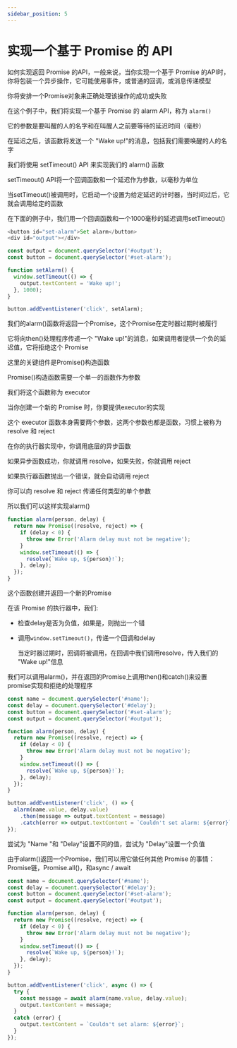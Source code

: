 ```yaml
---
sidebar_position: 5
---
```


# 实现一个基于 Promise 的 API

如何实现返回 Promise 的API，一般来说，当你实现一个基于 Promise 的API时，你将包装一个异步操作，它可能使用事件，或普通的回调，或消息传递模型

你将安排一个Promise对象来正确处理该操作的成功或失败

在这个例子中，我们将实现一个基于 Promise 的 alarm API，称为 `alarm()`

它的参数是要叫醒的人的名字和在叫醒人之前要等待的延迟时间（毫秒）

在延迟之后，该函数将发送一个 "Wake up!"的消息，包括我们需要唤醒的人的名字

我们将使用 setTimeout() API 来实现我们的 alarm() 函数

setTimeout() API将一个回调函数和一个延迟作为参数，以毫秒为单位

当setTimeout()被调用时，它启动一个设置为给定延迟的计时器，当时间过后，它就会调用给定的函数

在下面的例子中，我们用一个回调函数和一个1000毫秒的延迟调用setTimeout()

```javascript
<button id="set-alarm">Set alarm</button>
<div id="output"></div>
```

```javascript
const output = document.querySelector('#output');
const button = document.querySelector('#set-alarm');

function setAlarm() {
  window.setTimeout(() => {
    output.textContent = 'Wake up!';
  }, 1000);
}

button.addEventListener('click', setAlarm);
```

我们的alarm()函数将返回一个Promise，这个Promise在定时器过期时被履行

它将向then()处理程序传递一个 "Wake up!"的消息，如果调用者提供一个负的延迟值，它将拒绝这个 Promise

这里的关键组件是Promise()构造函数

Promise()构造函数需要一个单一的函数作为参数

我们将这个函数称为 executor

当你创建一个新的 Promise 时，你要提供executor的实现

这个 executor 函数本身需要两个参数，这两个参数也都是函数，习惯上被称为 resolve 和 reject

在你的执行器实现中，你调用底层的异步函数

如果异步函数成功，你就调用 resolve，如果失败，你就调用 reject

如果执行器函数抛出一个错误，就会自动调用 reject

你可以向 resolve 和 reject 传递任何类型的单个参数

所以我们可以这样实现alarm()

```javascript
function alarm(person, delay) {
  return new Promise((resolve, reject) => {
    if (delay < 0) {
      throw new Error('Alarm delay must not be negative');
    }
    window.setTimeout(() => {
      resolve(`Wake up, ${person}!`);
    }, delay);
  });
}
```

这个函数创建并返回一个新的Promise

在该 Promise 的执行器中，我们:

- 检查delay是否为负值，如果是，则抛出一个错

- 调用`window.setTimeout()`，传递一个回调和delay

  当定时器过期时，回调将被调用，在回调中我们调用resolve，传入我们的 "Wake up!"信息

我们可以调用alarm()，并在返回的Promise上调用then()和catch()来设置promise实现和拒绝的处理程序

```javascript
const name = document.querySelector('#name');
const delay = document.querySelector('#delay');
const button = document.querySelector('#set-alarm');
const output = document.querySelector('#output');

function alarm(person, delay) {
  return new Promise((resolve, reject) => {
    if (delay < 0) {
      throw new Error('Alarm delay must not be negative');
    }
    window.setTimeout(() => {
      resolve(`Wake up, ${person}!`);
    }, delay);
  });
}

button.addEventListener('click', () => {
  alarm(name.value, delay.value)
    .then(message => output.textContent = message)
    .catch(error => output.textContent = `Couldn't set alarm: ${error}`);
});
```

尝试为 "Name "和 "Delay"设置不同的值，尝试为 "Delay"设置一个负值

由于alarm()返回一个Promise，我们可以用它做任何其他 Promise 的事情：Promise链，Promise.all()，和async / await

```javascript
const name = document.querySelector('#name');
const delay = document.querySelector('#delay');
const button = document.querySelector('#set-alarm');
const output = document.querySelector('#output');

function alarm(person, delay) {
  return new Promise((resolve, reject) => {
    if (delay < 0) {
      throw new Error('Alarm delay must not be negative');
    }
    window.setTimeout(() => {
      resolve(`Wake up, ${person}!`);
    }, delay);
  });
}

button.addEventListener('click', async () => {
  try {
    const message = await alarm(name.value, delay.value);
    output.textContent = message;
  }
  catch (error) {
    output.textContent = `Couldn't set alarm: ${error}`;
  }
});
```

